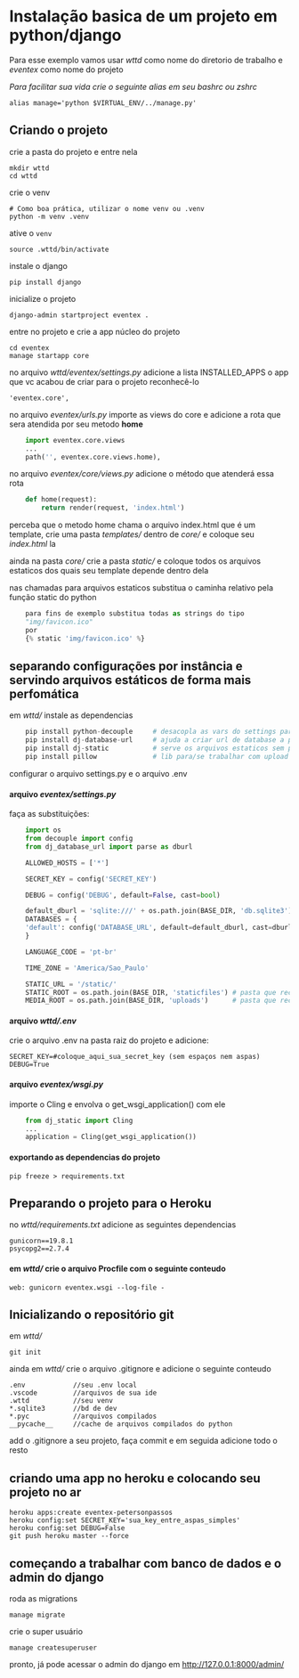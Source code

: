 # Instalação basica de um projeto em python/django

Para esse exemplo vamos usar _wttd_ como nome do diretorio de trabalho e _eventex_ como nome do projeto

_Para facilitar sua vida crie o seguinte alias em seu bashrc ou zshrc_

    alias manage='python $VIRTUAL_ENV/../manage.py'

## Criando o projeto

crie a pasta do projeto e entre nela

    mkdir wttd
    cd wttd

crie o venv

    # Como boa prática, utilizar o nome venv ou .venv
    python -m venv .venv

ative o `venv`

    source .wttd/bin/activate

instale o django

    pip install django

inicialize o projeto

    django-admin startproject eventex .

entre no projeto e crie a app núcleo do projeto

    cd eventex
    manage startapp core

no arquivo _wttd/eventex/settings.py_ adicione a lista INSTALLED_APPS o app que vc acabou de criar para o projeto reconhecê-lo

    'eventex.core',

no arquivo _eventex/urls.py_ importe as views do core e adicione a rota que sera atendida por seu metodo **home**

```python
    import eventex.core.views
    ...
    path('', eventex.core.views.home),
```

no arquivo _eventex/core/views.py_ adicione o método que atenderá essa rota

```python
    def home(request):
        return render(request, 'index.html')
```

perceba que o metodo home chama o arquivo index.html que é um template, crie uma pasta _templates/_ dentro de _core/_ e coloque seu _index.html_ la

ainda na pasta _core/_ crie a pasta _static/_ e coloque todos os arquivos estaticos dos quais seu template depende dentro dela

nas chamadas para arquivos estaticos substitua o caminha relativo pela função static do python

```python
    para fins de exemplo substitua todas as strings do tipo
    "img/favicon.ico"
    por
    {% static 'img/favicon.ico' %}
```

## separando configurações por instância e servindo arquivos estáticos de forma mais perfomática

em _wttd/_ instale as dependencias

```python
    pip install python-decouple     # desacopla as vars do settings para um .env
    pip install dj-database-url     # ajuda a criar url de database a partir do .env
    pip install dj-static           # serve os arquivos estaticos sem precisar passar pelo processamento
    pip install pillow              # lib para/se trabalhar com upload e validação de imagens
```

configurar o arquivo settings.py e o arquivo .env

#### arquivo _eventex/settings.py_

faça as substituições:

```python
    import os
    from decouple import config
    from dj_database_url import parse as dburl

    ALLOWED_HOSTS = ['*']

    SECRET_KEY = config('SECRET_KEY')

    DEBUG = config('DEBUG', default=False, cast=bool)

    default_dburl = 'sqlite:///' + os.path.join(BASE_DIR, 'db.sqlite3')
    DATABASES = {
    'default': config('DATABASE_URL', default=default_dburl, cast=dburl),
    }

    LANGUAGE_CODE = 'pt-br'

    TIME_ZONE = 'America/Sao_Paulo'

    STATIC_URL = '/static/'
    STATIC_ROOT = os.path.join(BASE_DIR, 'staticfiles') # pasta que receberá os estáticos do projeto
    MEDIA_ROOT = os.path.join(BASE_DIR, 'uploads')      # pasta que receberá os uploads do projeto
```

#### arquivo _wttd/.env_

crie o arquivo .env na pasta raiz do projeto e adicione:

    SECRET_KEY=#coloque_aqui_sua_secret_key (sem espaços nem aspas)
    DEBUG=True

#### arquivo _eventex/wsgi.py_

importe o Cling e envolva o get_wsgi_application() com ele

```python
    from dj_static import Cling
    ...
    application = Cling(get_wsgi_application())
```

#### exportando as dependencias do projeto

    pip freeze > requirements.txt

## Preparando o projeto para o Heroku

no _wttd/requirements.txt_ adicione as seguintes dependencias

    gunicorn==19.8.1
    psycopg2==2.7.4

#### em _wttd/_ crie o arquivo Procfile com o seguinte conteudo

    web: gunicorn eventex.wsgi --log-file -

## Inicializando o repositório git

em _wttd/_

    git init

ainda em _wttd/_ crie o arquivo .gitignore e adicione o seguinte conteudo

    .env            //seu .env local
    .vscode         //arquivos de sua ide
    .wttd           //seu venv
    *.sqlite3       //bd de dev
    *.pyc           //arquivos compilados
    __pycache__     //cache de arquivos compilados do python

add o .gitignore a seu projeto, faça commit e em seguida adicione todo o resto

## criando uma app no heroku e colocando seu projeto no ar

    heroku apps:create eventex-petersonpassos
    heroku config:set SECRET_KEY='sua_key_entre_aspas_simples'
    heroku config:set DEBUG=False
    git push heroku master --force

## começando a trabalhar com banco de dados e o admin do django

roda as migrations

    manage migrate

crie o super usuário

    manage createsuperuser

pronto, já pode acessar o admin do django em http://127.0.0.1:8000/admin/
